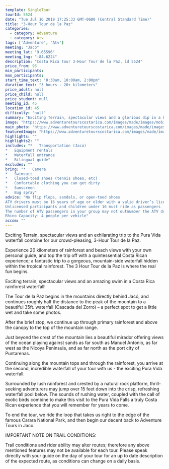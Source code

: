 ```yaml
---
template: SingleTour
tourId: 5524
date: "Tue Jul 16 2019 17:25:33 GMT-0600 (Central Standard Time)"
title: "3-Hour Tour de la Paz"
categories: 
  - category: Adventure
  - category: Atv
tags: ['Adventure', 'Atv']
meeting: "Jaco"
meeting_lat: "9.65596"
meeting_lng: "-84.6224"
description: "Costa Rica tour 3-Hour Tour de la Paz, id 5524"
price_from: 95
min_participants: 
max_participants: 
start_time_text: "8:30am, 10:00am, 2:00pm"
duration_text: "3 hours - 20+ kilometers"
price_adult: null
price_child: null
price_student: null
meeting_id: 45
location_id: 45
difficulty: "null"
summary: "Exciting Terrain, spectacular views and a glorious dip in a hidden jungle waterfall, the 3-Hour Tour de la Paz is a crowd pleaser."
image: "https://www.adventuretourscostarica.com/images/made/images/mobile/costa-rica-atv--tours-mobile_320_250_c1.jpg"
main_photo: "https://www.adventuretourscostarica.com/images/made/images/mobile/costa-rica-atv--tours-mobile_320_250_c1.jpg"
featuredImage: "https://www.adventuretourscostarica.com/images/made/images/mobile/costa-rica-atv--tours-mobile_320_250_c1.jpg"
highlights: ""
highlights2: ""
includes: "*   Transportation (Jaco)
*   Equipment rentals
*   Waterfall entrance
*   Bilingual guide"
excludes: ""
bring: "*   ​Camera
*   Swimsuit
*   Closed-toed shoes (tennis shoes, etc)
*   Comfortable clothing you can get dirty
*   Sunscreen
*   Bug spray"
advice: "No flip flops, sandals, or open-toed shoes  
ATV drivers must be 16 years of age or older with a valid driver’s license  
Unlicensed participants and children under 16 must ride as passengers  
The number of ATV passengers in your group may not outnumber the ATV drivers  
Rhino Capacity: 4 people per vehicle"
accom: ""
---
```

Exciting Terrain, spectacular views and an exhilarating trip to the Pura Vida waterfall combine for our crowd-pleasing, 3-Hour Tour de la Paz.

Experience 20 kilometers of rainforest and beach views with your own personal guide, and top the trip off with a quintessential Costa Rican experience; a fantastic trip to a gorgeous, mountain-side waterfall hidden within the tropical rainforest. The 3 Hour Tour de la Paz is where the real fun begins.

Exciting terrain, spectacular views and an amazing swim in a Costa Rica rainforest waterfall!

The Tour de la Paz begins in the mountains directly behind Jacó, and continues roughly half the distance to the peak of the mountain to a beautiful 35ft. waterfall (Cascada del Zorro) – a perfect spot to get a little wet and take some photos.

After the brief stop, we continue up through primary rainforest and above the canopy to the top of the mountain range.

Just beyond the crest of the mountain lies a beautiful mirador offering views of the ocean playing against sands as far south as Manuel Antonio, as far west as the Nicoya Peninsula, and as far north as the port city of Puntarenas.

Continuing along the mountain tops and through the rainforest, you arrive at the second, incredible waterfall of your tour with us - the exciting Pura Vida waterfall.

Surrounded by lush rainforest and crested by a natural rock platform, thrill-seeking adventurers may jump over 15 feet down into the crisp, refreshing waterfall pool below. The sounds of rushing water, coupled with the call of exotic birds combine to make this visit to the Pura Vida Falls a truly Costa Rican experience that you will remember for years to come.

To end the tour, we ride the loop that takes us right to the edge of the famous Carara National Park, and then begin our decent back to Adventure Tours in Jaco.

IMPORTANT NOTE ON TRAIL CONDITIONS:

Trail conditions and rider ability may alter routes; therefore any above mentioned features may not be available for each tour. Please speak directly with your guide on the day of your tour for an up to date description of the expected route, as conditions can change on a daily basis.